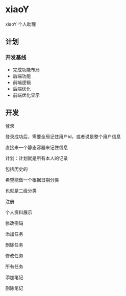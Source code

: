 # xiaoY
xiaoY 个人助理




## 计划


### 开发基线

+ 完成功能布局
+ 后端功能
+ 前端逻辑
+ 后端优化
+ 前端优化显示


## 开发



登录




登录成功后，需要全局记住用户id，或者说是整个用户信息

直接来一个静态容器来记住信息




计划：计划就是所有本人的记录

包括历史的


希望能做一个根据日期分类

也就是二级分类















注册

个人资料展示

修改密码



添加任务

删除任务

修改任务

所有任务




添加笔记

删除笔记










